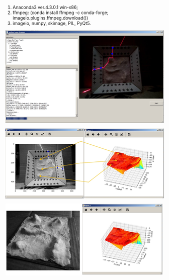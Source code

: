 1. Anaconda3 ver.4.3.0.1 win-x86;
2. ffmpeg: (conda install ffmpeg -c conda-forge; imageio.plugins.ffmpeg.download())
3. imageio, numpy, skimage, PIL, PyQt5.

![alt tag](https://raw.githubusercontent.com/fedotov2a/TSU/master/_mw/res/Screenshot_222.jpg)

![alt tag](https://raw.githubusercontent.com/fedotov2a/TSU/master/_mw/res/Screenshot_223.jpg)

![alt tag](https://raw.githubusercontent.com/fedotov2a/TSU/master/_mw/res/rr.jpg)
